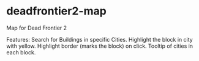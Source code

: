 # deadfrontier2-map
Map for Dead Frontier 2

Features:
  Search for Buildings in specific Cities. Highlight the block in city with yellow.
  Highlight border (marks the block) on click.
  Tooltip of cities in each block.
